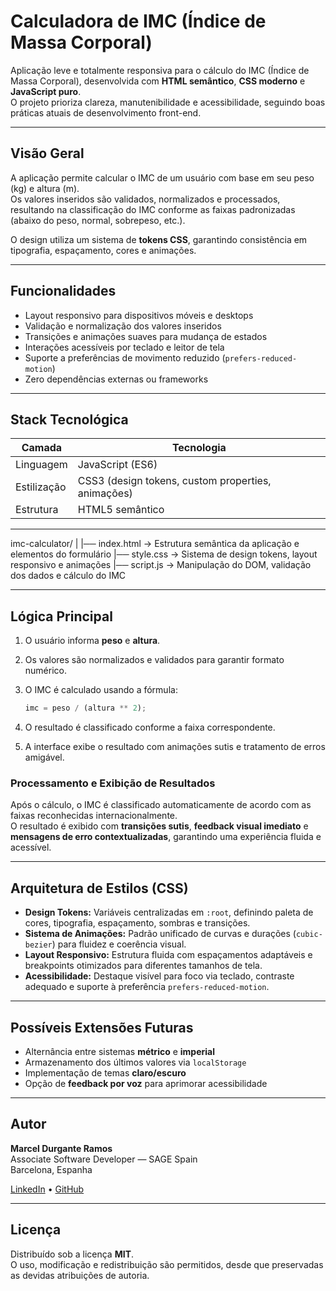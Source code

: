 # Calculadora de IMC (Índice de Massa Corporal)

Aplicação leve e totalmente responsiva para o cálculo do IMC (Índice de Massa Corporal), desenvolvida com **HTML semântico**, **CSS moderno** e **JavaScript puro**.  
O projeto prioriza clareza, manutenibilidade e acessibilidade, seguindo boas práticas atuais de desenvolvimento front-end.

---

## Visão Geral

A aplicação permite calcular o IMC de um usuário com base em seu peso (kg) e altura (m).  
Os valores inseridos são validados, normalizados e processados, resultando na classificação do IMC conforme as faixas padronizadas (abaixo do peso, normal, sobrepeso, etc.).

O design utiliza um sistema de **tokens CSS**, garantindo consistência em tipografia, espaçamento, cores e animações.

---

## Funcionalidades

- Layout responsivo para dispositivos móveis e desktops  
- Validação e normalização dos valores inseridos  
- Transições e animações suaves para mudança de estados  
- Interações acessíveis por teclado e leitor de tela  
- Suporte a preferências de movimento reduzido (`prefers-reduced-motion`)  
- Zero dependências externas ou frameworks

---

## Stack Tecnológica

| Camada | Tecnologia |
|--------|-------------|
| Linguagem | JavaScript (ES6) |
| Estilização | CSS3 (design tokens, custom properties, animações) |
| Estrutura | HTML5 semântico |

---

imc-calculator/
|
|── index.html   → Estrutura semântica da aplicação e elementos do formulário
|── style.css    → Sistema de design tokens, layout responsivo e animações
|── script.js    → Manipulação do DOM, validação dos dados e cálculo do IMC

---

## Lógica Principal

1. O usuário informa **peso** e **altura**.  
2. Os valores são normalizados e validados para garantir formato numérico.  
3. O IMC é calculado usando a fórmula:

   ```js
   imc = peso / (altura ** 2);
   ```
4. O resultado é classificado conforme a faixa correspondente.
5. A interface exibe o resultado com animações sutis e tratamento de erros amigável.

### Processamento e Exibição de Resultados

Após o cálculo, o IMC é classificado automaticamente de acordo com as faixas reconhecidas internacionalmente.  
O resultado é exibido com **transições sutis**, **feedback visual imediato** e **mensagens de erro contextualizadas**, garantindo uma experiência fluida e acessível.

---

## Arquitetura de Estilos (CSS)

- **Design Tokens:** Variáveis centralizadas em `:root`, definindo paleta de cores, tipografia, espaçamento, sombras e transições.  
- **Sistema de Animações:** Padrão unificado de curvas e durações (`cubic-bezier`) para fluidez e coerência visual.  
- **Layout Responsivo:** Estrutura fluida com espaçamentos adaptáveis e breakpoints otimizados para diferentes tamanhos de tela.  
- **Acessibilidade:** Destaque visível para foco via teclado, contraste adequado e suporte à preferência `prefers-reduced-motion`.

---

## Possíveis Extensões Futuras

- Alternância entre sistemas **métrico** e **imperial**  
- Armazenamento dos últimos valores via `localStorage`  
- Implementação de temas **claro/escuro**  
- Opção de **feedback por voz** para aprimorar acessibilidade  

---

## Autor

**Marcel Durgante Ramos**  
Associate Software Developer — SAGE Spain  
Barcelona, Espanha  

[LinkedIn](https://www.linkedin.com/in/marceldurgante) • [GitHub](https://github.com/marceldurgante)

---

## Licença

Distribuído sob a licença **MIT**.  
O uso, modificação e redistribuição são permitidos, desde que preservadas as devidas atribuições de autoria.





